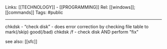 Links: [[TECHNOLOGY]] - [[PROGRAMMING]]
Rel: [[windows]]; [[commands]]
Tags: #public 

--- 
chkdsk - “check disk” - does error correction by checking file table to mark(/skip) good(/bad)
chkdsk /f - check disk AND perform "fix"

see also: [[sfc]]